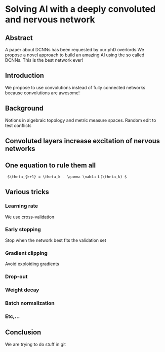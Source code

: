 # Solving AI with a deeply convoluted and nervous network

## Abstract
A paper about DCNNs has been requested by our phD overlords
We propose a novel approach to build an amazing AI using the so called DCNNs. This is the best network ever!

## Introduction
We propose to use convolutions instead of fully connected  networks because convolutions are awesome! 

## Background
Notions in algebraic topology and metric measure spaces. 
Random edit to test conflicts

## Convoluted layers increase excitation of nervous networks


## One equation to rule them all
 
     $\theta_{k+1} = \theta_k - \gamma \nabla L(\theta_k) $

## Various tricks
### Learning rate
We use cross-validation
### Early stopping
Stop when the network best fits the validation set
### Gradient clipping
Avoid exploiding gradients
### Drop-out
### Weight decay

### Batch normalization
### Etc,...


## Conclusion
We are trying to do stuff in git

